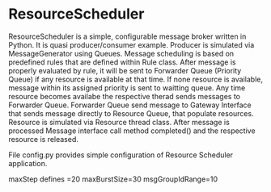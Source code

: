 # ResourceScheduler

ResourceScheduler is a simple, configurable message broker written in Python. It is quasi producer/consumer example. Producer is simulated via MessageGenerator using Queues. Message scheduling is based on predefined rules that are defined within Rule class. After message is properly evaluated by rule, it will be sent to Forwarder Queue (Priority Queue) if any resource is available at that time. If none resource is available, message within its assigned priority is sent to waitting queue. Any time resource becomes availabe the respective therad sends messages to Forwarder Queue. Forwarder Queue send message to Gateway Interface that sends message directly to Resource Queue, that populate resources. Resource is simulated via Resource thread class. After message is processed Message interface call method completed() and the respective resource is released.

File config.py provides simple configuration of Resource Scheduler application. 

maxStep defines =20
maxBurstSize=30
msgGroupIdRange=10
